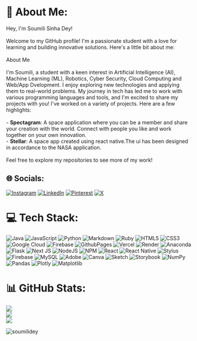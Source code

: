 # 💫 About Me:
Hey, I'm Soumili Sinha Dey!<br><br>Welcome to my GitHub profile! I'm a passionate student with a love for learning and building innovative solutions. Here's a little bit about me:<br><br>About Me<br><br>I'm Soumili, a student with a keen interest in Artificial Intelligence (AI), Machine Learning (ML), Robotics, Cyber Security, Cloud Computing and Web/App Dvelopment. I enjoy exploring new technologies and applying them to real-world problems. My journey in tech has led me to work with various programming languages and tools, and I'm excited to share my projects with you! I've worked on a variety of projects. Here are a few highlights:<br><br>- **Spectagram**: A space application where you can be a member and share your creation with the world. Connect with people you like and work together on your own innovation.<br>- **Stellar**: A space app created using react native.The ui has been designed in accordance to the NASA application.<br><br>Feel free to explore my repositories to see more of my work!

## 🌐 Socials:
[![Instagram](https://img.shields.io/badge/Instagram-%23E4405F.svg?logo=Instagram&logoColor=white)](https://instagram.com/soumilid_) [![LinkedIn](https://img.shields.io/badge/LinkedIn-%230077B5.svg?logo=linkedin&logoColor=white)](https://linkedin.com/in/soumilidey7) [![Pinterest](https://img.shields.io/badge/Pinterest-%23E60023.svg?logo=Pinterest&logoColor=white)](https://pinterest.com/soumilidey_) [![X](https://img.shields.io/badge/X-black.svg?logo=X&logoColor=white)](https://x.com/soumilidey_) 

# 💻 Tech Stack:
![Java](https://img.shields.io/badge/java-%23ED8B00.svg?style=for-the-badge&logo=openjdk&logoColor=white) ![JavaScript](https://img.shields.io/badge/javascript-%23323330.svg?style=for-the-badge&logo=javascript&logoColor=%23F7DF1E) ![Python](https://img.shields.io/badge/python-3670A0?style=for-the-badge&logo=python&logoColor=ffdd54) ![Markdown](https://img.shields.io/badge/markdown-%23000000.svg?style=for-the-badge&logo=markdown&logoColor=white) ![Ruby](https://img.shields.io/badge/ruby-%23CC342D.svg?style=for-the-badge&logo=ruby&logoColor=white) ![HTML5](https://img.shields.io/badge/html5-%23E34F26.svg?style=for-the-badge&logo=html5&logoColor=white) ![CSS3](https://img.shields.io/badge/css3-%231572B6.svg?style=for-the-badge&logo=css3&logoColor=white) ![Google Cloud](https://img.shields.io/badge/GoogleCloud-%234285F4.svg?style=for-the-badge&logo=google-cloud&logoColor=white) ![Firebase](https://img.shields.io/badge/firebase-%23039BE5.svg?style=for-the-badge&logo=firebase) ![GithubPages](https://img.shields.io/badge/github%20pages-121013?style=for-the-badge&logo=github&logoColor=white) ![Vercel](https://img.shields.io/badge/vercel-%23000000.svg?style=for-the-badge&logo=vercel&logoColor=white) ![Render](https://img.shields.io/badge/Render-%46E3B7.svg?style=for-the-badge&logo=render&logoColor=white) ![Anaconda](https://img.shields.io/badge/Anaconda-%2344A833.svg?style=for-the-badge&logo=anaconda&logoColor=white) ![Flask](https://img.shields.io/badge/flask-%23000.svg?style=for-the-badge&logo=flask&logoColor=white) ![Next JS](https://img.shields.io/badge/Next-black?style=for-the-badge&logo=next.js&logoColor=white) ![NodeJS](https://img.shields.io/badge/node.js-6DA55F?style=for-the-badge&logo=node.js&logoColor=white) ![NPM](https://img.shields.io/badge/NPM-%23CB3837.svg?style=for-the-badge&logo=npm&logoColor=white) ![React](https://img.shields.io/badge/react-%2320232a.svg?style=for-the-badge&logo=react&logoColor=%2361DAFB) ![React Native](https://img.shields.io/badge/react_native-%2320232a.svg?style=for-the-badge&logo=react&logoColor=%2361DAFB) ![Stylus](https://img.shields.io/badge/stylus-%23ff6347.svg?style=for-the-badge&logo=stylus&logoColor=white) ![Firebase](https://img.shields.io/badge/firebase-a08021?style=for-the-badge&logo=firebase&logoColor=ffcd34) ![MySQL](https://img.shields.io/badge/mysql-4479A1.svg?style=for-the-badge&logo=mysql&logoColor=white) ![Adobe](https://img.shields.io/badge/adobe-%23FF0000.svg?style=for-the-badge&logo=adobe&logoColor=white) ![Canva](https://img.shields.io/badge/Canva-%2300C4CC.svg?style=for-the-badge&logo=Canva&logoColor=white) ![Sketch](https://img.shields.io/badge/Sketch-FFB387?style=for-the-badge&logo=sketch&logoColor=black) ![Storybook](https://img.shields.io/badge/-Storybook-FF4785?style=for-the-badge&logo=storybook&logoColor=white) ![NumPy](https://img.shields.io/badge/numpy-%23013243.svg?style=for-the-badge&logo=numpy&logoColor=white) ![Pandas](https://img.shields.io/badge/pandas-%23150458.svg?style=for-the-badge&logo=pandas&logoColor=white) ![Plotly](https://img.shields.io/badge/Plotly-%233F4F75.svg?style=for-the-badge&logo=plotly&logoColor=white) ![Matplotlib](https://img.shields.io/badge/Matplotlib-%23ffffff.svg?style=for-the-badge&logo=Matplotlib&logoColor=black)
# 📊 GitHub Stats:
![](https://github-readme-stats.vercel.app/api?username=soumilidey&theme=onedark&hide_border=true&include_all_commits=true&count_private=false)<br/>
![](https://github-readme-streak-stats.herokuapp.com/?user=soumilidey&theme=onedark&hide_border=true)<br/>
![](https://github-readme-stats.vercel.app/api/top-langs/?username=soumilidey&theme=onedark&hide_border=true&include_all_commits=true&count_private=false&layout=compact)
<p align="left"> <img src="https://komarev.com/ghpvc/?username=soumilidey&label=Profile%20views&color=0e75b6&style=flat" alt="soumilidey" /> </p>
